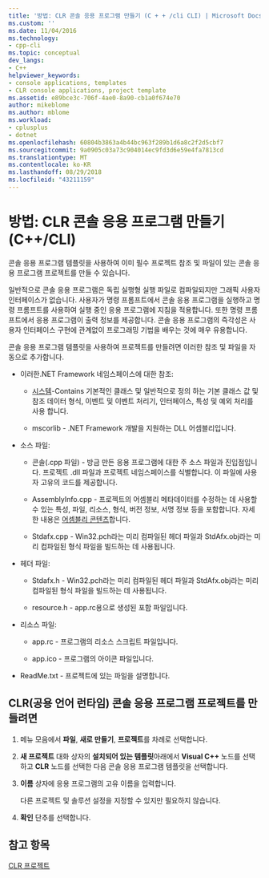 ```yaml
---
title: '방법: CLR 콘솔 응용 프로그램 만들기 (C + + /cli CLI) | Microsoft Docs'
ms.custom: ''
ms.date: 11/04/2016
ms.technology:
- cpp-cli
ms.topic: conceptual
dev_langs:
- C++
helpviewer_keywords:
- console applications, templates
- CLR console applications, project template
ms.assetid: e89bce3c-706f-4ae0-8a90-cb1a0f674e70
author: mikeblome
ms.author: mblome
ms.workload:
- cplusplus
- dotnet
ms.openlocfilehash: 60804b3863a4b44bc963f289b1d6a8c2f2d5cbf7
ms.sourcegitcommit: 9a0905c03a73c904014ec9fd3d6e59e4fa7813cd
ms.translationtype: MT
ms.contentlocale: ko-KR
ms.lasthandoff: 08/29/2018
ms.locfileid: "43211159"
---
```

# <a name="how-to-create-clr-console-applications-ccli"></a>방법: CLR 콘솔 응용 프로그램 만들기(C++/CLI)
콘솔 응용 프로그램 템플릿을 사용하여 이미 필수 프로젝트 참조 및 파일이 있는 콘솔 응용 프로그램 프로젝트를 만들 수 있습니다.  
  
 일반적으로 콘솔 응용 프로그램은 독립 실행형 실행 파일로 컴파일되지만 그래픽 사용자 인터페이스가 없습니다. 사용자가 명령 프롬프트에서 콘솔 응용 프로그램을 실행하고 명령 프롬프트를 사용하여 실행 중인 응용 프로그램에 지침을 적용합니다. 또한 명령 프롬프트에서 응용 프로그램이 출력 정보를 제공합니다. 콘솔 응용 프로그램의 즉각성은 사용자 인터페이스 구현에 관계없이 프로그래밍 기법을 배우는 것에 매우 유용합니다.  
  
 콘솔 응용 프로그램 템플릿을 사용하여 프로젝트를 만들려면 이러한 참조 및 파일을 자동으로 추가합니다.  
  
-   이러한.NET Framework 네임스페이스에 대한 참조:  
  
    -   [시스템](https://msdn.microsoft.com/library/system.appdomainmanager.appdomainmanager.aspx)-Contains 기본적인 클래스 및 일반적으로 정의 하는 기본 클래스 값 및 참조 데이터 형식, 이벤트 및 이벤트 처리기, 인터페이스, 특성 및 예외 처리를 사용 합니다.  
  
    -   mscorlib - .NET Framework 개발을 지원하는 DLL 어셈블리입니다.  
  
-   소스 파일:  
  
    -   콘솔(.cpp 파일) - 방금 만든 응용 프로그램에 대한 주 소스 파일과 진입점입니다. 프로젝트 .dll 파일과 프로젝트 네임스페이스를 식별합니다. 이 파일에 사용자 고유의 코드를 제공합니다.  
  
    -   AssemblyInfo.cpp - 프로젝트의 어셈블리 메타데이터를 수정하는 데 사용할 수 있는 특성, 파일, 리소스, 형식, 버전 정보, 서명 정보 등을 포함합니다. 자세한 내용은 [어셈블리 콘텐츠](/dotnet/framework/app-domains/assembly-contents)합니다.  
  
    -   Stdafx.cpp - Win32.pch라는 미리 컴파일된 헤더 파일과 StdAfx.obj라는 미리 컴파일된 형식 파일을 빌드하는 데 사용됩니다.  
  
-   헤더 파일:  
  
    -   Stdafx.h - Win32.pch라는 미리 컴파일된 헤더 파일과 StdAfx.obj라는 미리 컴파일된 형식 파일을 빌드하는 데 사용됩니다.  
  
    -   resource.h - app.rc용으로 생성된 포함 파일입니다.  
  
-   리소스 파일:  
  
    -   app.rc - 프로그램의 리소스 스크립트 파일입니다.  
  
    -   app.ico - 프로그램의 아이콘 파일입니다.  
  
-   ReadMe.txt - 프로젝트에 있는 파일을 설명합니다.  
  
## <a name="to-create-a-common-language-runtime-clr-console-app-project"></a>CLR(공용 언어 런타임) 콘솔 응용 프로그램 프로젝트를 만들려면  
  
1.  메뉴 모음에서 **파일**, **새로 만들기**, **프로젝트**를 차례로 선택합니다.  
  
2.  **새 프로젝트** 대화 상자의 **설치되어 있는 템플릿**아래에서 **Visual C++** 노드를 선택하고 **CLR** 노드를 선택한 다음 콘솔 응용 프로그램 템플릿을 선택합니다.  
  
3.  **이름** 상자에 응용 프로그램의 고유 이름을 입력합니다.  
  
     다른 프로젝트 및 솔루션 설정을 지정할 수 있지만 필요하지 않습니다.  
  
4.  **확인** 단추를 선택합니다.  
  
## <a name="see-also"></a>참고 항목  
 [CLR 프로젝트](../ide/files-created-for-clr-projects.md)   


